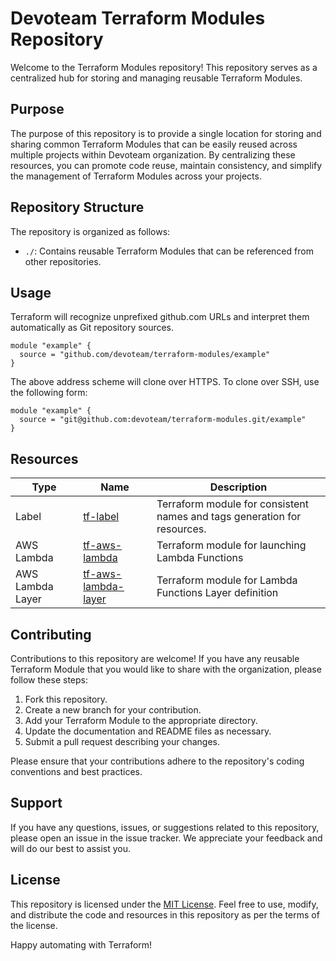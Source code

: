 <!-- Space: DCG -->
<!-- Parent: Tech+Documentation -->
<!-- Title: Devoteam Terraform Modules Repository -->

<!-- Include: ./disclaimer.md -->

# Devoteam Terraform Modules Repository

Welcome to the Terraform Modules repository! This repository serves as a centralized hub for storing and managing reusable Terraform Modules.

## Purpose

The purpose of this repository is to provide a single location for storing and sharing common Terraform Modules that can be easily reused across multiple projects within Devoteam organization. By centralizing these resources, you can promote code reuse, maintain consistency, and simplify the management of Terraform Modules across your projects.

## Repository Structure

The repository is organized as follows:

- `./`: Contains reusable Terraform Modules that can be referenced from other repositories.

## Usage

Terraform will recognize unprefixed github.com URLs and interpret them automatically as Git repository sources.
```
module "example" {
  source = "github.com/devoteam/terraform-modules/example"
}
```

The above address scheme will clone over HTTPS. To clone over SSH, use the following form:
```
module "example" {
  source = "git@github.com:devoteam/terraform-modules.git/example"
}

```


## Resources
| Type   | Name         | Description                         |
|--------|--------------|-------------------------------------|
| Label  | [tf-label](tf-label)        | Terraform module for consistent names and tags generation for resources.  |
| AWS Lambda | [tf-aws-lambda](tf-aws-lambda)        | Terraform module for launching Lambda Functions  |
| AWS Lambda Layer | [tf-aws-lambda-layer](tf-aws-lambda-layer)        | Terraform module for Lambda Functions Layer definition  |

## Contributing

Contributions to this repository are welcome! If you have any reusable Terraform Module that you would like to share with the organization, please follow these steps:

1. Fork this repository.
2. Create a new branch for your contribution.
3. Add your Terraform Module to the appropriate directory.
4. Update the documentation and README files as necessary.
5. Submit a pull request describing your changes.

Please ensure that your contributions adhere to the repository's coding conventions and best practices.

## Support

If you have any questions, issues, or suggestions related to this repository, please open an issue in the issue tracker. We appreciate your feedback and will do our best to assist you.

## License

This repository is licensed under the [MIT License](LICENSE). Feel free to use, modify, and distribute the code and resources in this repository as per the terms of the license.

Happy automating with Terraform!